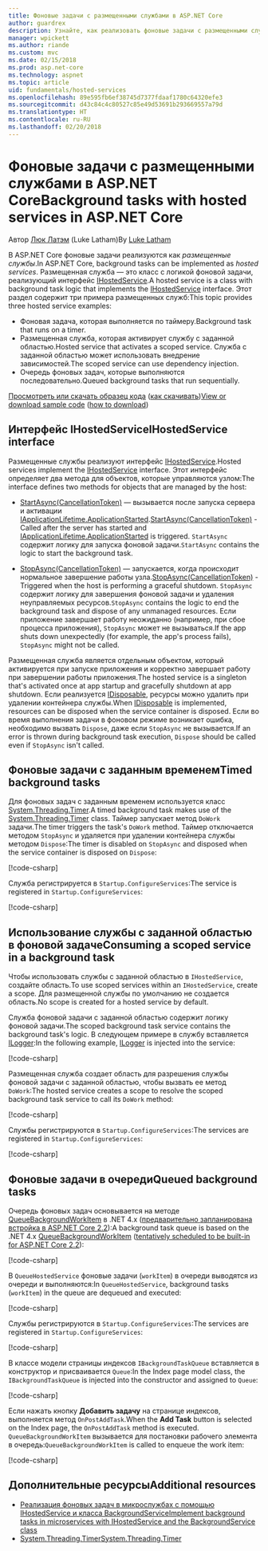 ```yaml
---
title: Фоновые задачи с размещенными службами в ASP.NET Core
author: guardrex
description: Узнайте, как реализовать фоновые задачи с размещенными службами в ASP.NET Core.
manager: wpickett
ms.author: riande
ms.custom: mvc
ms.date: 02/15/2018
ms.prod: asp.net-core
ms.technology: aspnet
ms.topic: article
uid: fundamentals/hosted-services
ms.openlocfilehash: 89e595fb6ef38745d7377fdaaf1780c64320efe3
ms.sourcegitcommit: d43c84c4c80527c85e49d53691b293669557a79d
ms.translationtype: HT
ms.contentlocale: ru-RU
ms.lasthandoff: 02/20/2018
---
```

# <a name="background-tasks-with-hosted-services-in-aspnet-core"></a><span data-ttu-id="6610c-103">Фоновые задачи с размещенными службами в ASP.NET Core</span><span class="sxs-lookup"><span data-stu-id="6610c-103">Background tasks with hosted services in ASP.NET Core</span></span>

<span data-ttu-id="6610c-104">Автор [Люк Латэм](https://github.com/guardrex) (Luke Latham)</span><span class="sxs-lookup"><span data-stu-id="6610c-104">By [Luke Latham](https://github.com/guardrex)</span></span>

<span data-ttu-id="6610c-105">В ASP.NET Core фоновые задачи реализуются как *размещенные службы*.</span><span class="sxs-lookup"><span data-stu-id="6610c-105">In ASP.NET Core, background tasks can be implemented as *hosted services*.</span></span> <span data-ttu-id="6610c-106">Размещенная служба — это класс с логикой фоновой задачи, реализующий интерфейс [IHostedService](/dotnet/api/microsoft.extensions.hosting.ihostedservice).</span><span class="sxs-lookup"><span data-stu-id="6610c-106">A hosted service is a class with background task logic that implements the [IHostedService](/dotnet/api/microsoft.extensions.hosting.ihostedservice) interface.</span></span> <span data-ttu-id="6610c-107">Этот раздел содержит три примера размещенных служб:</span><span class="sxs-lookup"><span data-stu-id="6610c-107">This topic provides three hosted service examples:</span></span>

* <span data-ttu-id="6610c-108">Фоновая задача, которая выполняется по таймеру.</span><span class="sxs-lookup"><span data-stu-id="6610c-108">Background task that runs on a timer.</span></span>
* <span data-ttu-id="6610c-109">Размещенная служба, которая активирует службу с заданной областью.</span><span class="sxs-lookup"><span data-stu-id="6610c-109">Hosted service that activates a scoped service.</span></span> <span data-ttu-id="6610c-110">Служба с заданной областью может использовать внедрение зависимостей.</span><span class="sxs-lookup"><span data-stu-id="6610c-110">The scoped service can use dependency injection.</span></span>
* <span data-ttu-id="6610c-111">Очередь фоновых задач, которые выполняются последовательно.</span><span class="sxs-lookup"><span data-stu-id="6610c-111">Queued background tasks that run sequentially.</span></span>

<span data-ttu-id="6610c-112">[Просмотреть или скачать образец кода](https://github.com/aspnet/Docs/tree/master/aspnetcore/fundamentals/hosted-services/samples/2.x) ([как скачивать](xref:tutorials/index#how-to-download-a-sample))</span><span class="sxs-lookup"><span data-stu-id="6610c-112">[View or download sample code](https://github.com/aspnet/Docs/tree/master/aspnetcore/fundamentals/hosted-services/samples/2.x) ([how to download](xref:tutorials/index#how-to-download-a-sample))</span></span>

## <a name="ihostedservice-interface"></a><span data-ttu-id="6610c-113">Интерфейс IHostedService</span><span class="sxs-lookup"><span data-stu-id="6610c-113">IHostedService interface</span></span>

<span data-ttu-id="6610c-114">Размещенные службы реализуют интерфейс [IHostedService](/dotnet/api/microsoft.extensions.hosting.ihostedservice).</span><span class="sxs-lookup"><span data-stu-id="6610c-114">Hosted services implement the [IHostedService](/dotnet/api/microsoft.extensions.hosting.ihostedservice) interface.</span></span> <span data-ttu-id="6610c-115">Этот интерфейс определяет два метода для объектов, которые управляются узлом:</span><span class="sxs-lookup"><span data-stu-id="6610c-115">The interface defines two methods for objects that are managed by the host:</span></span>

* <span data-ttu-id="6610c-116">[StartAsync(CancellationToken)](/dotnet/api/microsoft.extensions.hosting.ihostedservice.startasync) — вызывается после запуска сервера и активации [IApplicationLifetime.ApplicationStarted](/dotnet/api/microsoft.aspnetcore.hosting.iapplicationlifetime.applicationstarted).</span><span class="sxs-lookup"><span data-stu-id="6610c-116">[StartAsync(CancellationToken)](/dotnet/api/microsoft.extensions.hosting.ihostedservice.startasync) - Called after the server has started and [IApplicationLifetime.ApplicationStarted](/dotnet/api/microsoft.aspnetcore.hosting.iapplicationlifetime.applicationstarted) is triggered.</span></span> <span data-ttu-id="6610c-117">`StartAsync` содержит логику для запуска фоновой задачи.</span><span class="sxs-lookup"><span data-stu-id="6610c-117">`StartAsync` contains the logic to start the background task.</span></span>

* <span data-ttu-id="6610c-118">[StopAsync(CancellationToken)](/dotnet/api/microsoft.extensions.hosting.ihostedservice.stopasync) — запускается, когда происходит нормальное завершение работы узла.</span><span class="sxs-lookup"><span data-stu-id="6610c-118">[StopAsync(CancellationToken)](/dotnet/api/microsoft.extensions.hosting.ihostedservice.stopasync) - Triggered when the host is performing a graceful shutdown.</span></span> <span data-ttu-id="6610c-119">`StopAsync` содержит логику для завершения фоновой задачи и удаления неуправляемых ресурсов.</span><span class="sxs-lookup"><span data-stu-id="6610c-119">`StopAsync` contains the logic to end the background task and dispose of any unmanaged resources.</span></span> <span data-ttu-id="6610c-120">Если приложение завершает работу неожиданно (например, при сбое процесса приложения), `StopAsync` может не вызываться.</span><span class="sxs-lookup"><span data-stu-id="6610c-120">If the app shuts down unexpectedly (for example, the app's process fails), `StopAsync` might not be called.</span></span>

<span data-ttu-id="6610c-121">Размещенная служба является отдельным объектом, который активируется при запуске приложения и корректно завершает работу при завершении работы приложения.</span><span class="sxs-lookup"><span data-stu-id="6610c-121">The hosted service is a singleton that's activated once at app startup and gracefully shutdown at app shutdown.</span></span> <span data-ttu-id="6610c-122">Если реализуется [IDisposable](/dotnet/api/system.idisposable), ресурсы можно удалить при удалении контейнера службы.</span><span class="sxs-lookup"><span data-stu-id="6610c-122">When [IDisposable](/dotnet/api/system.idisposable) is implemented, resources can be disposed when the service container is disposed.</span></span> <span data-ttu-id="6610c-123">Если во время выполнения задачи в фоновом режиме возникает ошибка, необходимо вызвать `Dispose`, даже если `StopAsync` не вызывается.</span><span class="sxs-lookup"><span data-stu-id="6610c-123">If an error is thrown during background task execution, `Dispose` should be called even if `StopAsync` isn't called.</span></span>

## <a name="timed-background-tasks"></a><span data-ttu-id="6610c-124">Фоновые задачи с заданным временем</span><span class="sxs-lookup"><span data-stu-id="6610c-124">Timed background tasks</span></span>

<span data-ttu-id="6610c-125">Для фоновых задач с заданным временем используется класс [System.Threading.Timer](/dotnet/api/system.threading.timer).</span><span class="sxs-lookup"><span data-stu-id="6610c-125">A timed background task makes use of the [System.Threading.Timer](/dotnet/api/system.threading.timer) class.</span></span> <span data-ttu-id="6610c-126">Таймер запускает метод `DoWork` задачи.</span><span class="sxs-lookup"><span data-stu-id="6610c-126">The timer triggers the task's `DoWork` method.</span></span> <span data-ttu-id="6610c-127">Таймер отключается методом `StopAsync` и удаляется при удалении контейнера службы методом `Dispose`:</span><span class="sxs-lookup"><span data-stu-id="6610c-127">The timer is disabled on `StopAsync` and disposed when the service container is disposed on `Dispose`:</span></span>

[!code-csharp[](hosted-services/samples/2.x/Services/TimedHostedService.cs?name=snippet1&highlight=15-16,30,37)]

<span data-ttu-id="6610c-128">Служба регистрируется в `Startup.ConfigureServices`:</span><span class="sxs-lookup"><span data-stu-id="6610c-128">The service is registered in `Startup.ConfigureServices`:</span></span>

[!code-csharp[](hosted-services/samples/2.x/Startup.cs?name=snippet1)]

## <a name="consuming-a-scoped-service-in-a-background-task"></a><span data-ttu-id="6610c-129">Использование службы с заданной областью в фоновой задаче</span><span class="sxs-lookup"><span data-stu-id="6610c-129">Consuming a scoped service in a background task</span></span>

<span data-ttu-id="6610c-130">Чтобы использовать службы с заданной областью в `IHostedService`, создайте область.</span><span class="sxs-lookup"><span data-stu-id="6610c-130">To use scoped services within an `IHostedService`, create a scope.</span></span> <span data-ttu-id="6610c-131">Для размещенной службы по умолчанию не создается область.</span><span class="sxs-lookup"><span data-stu-id="6610c-131">No scope is created for a hosted service by default.</span></span>

<span data-ttu-id="6610c-132">Служба фоновой задачи с заданной областью содержит логику фоновой задачи.</span><span class="sxs-lookup"><span data-stu-id="6610c-132">The scoped background task service contains the background task's logic.</span></span> <span data-ttu-id="6610c-133">В следующем примере в службу вставляется [ILogger](/dotnet/api/microsoft.extensions.logging.ilogger):</span><span class="sxs-lookup"><span data-stu-id="6610c-133">In the following example, [ILogger](/dotnet/api/microsoft.extensions.logging.ilogger) is injected into the service:</span></span>

[!code-csharp[](hosted-services/samples/2.x/Services/ScopedProcessingService.cs?name=snippet1)]

<span data-ttu-id="6610c-134">Размещенная служба создает область для разрешения службы фоновой задачи с заданной областью, чтобы вызвать ее метод `DoWork`:</span><span class="sxs-lookup"><span data-stu-id="6610c-134">The hosted service creates a scope to resolve the scoped background task service to call its `DoWork` method:</span></span>

[!code-csharp[](hosted-services/samples/2.x/Services/ConsumeScopedServiceHostedService.cs?name=snippet1&highlight=29-36)]

<span data-ttu-id="6610c-135">Службы регистрируются в `Startup.ConfigureServices`:</span><span class="sxs-lookup"><span data-stu-id="6610c-135">The services are registered in `Startup.ConfigureServices`:</span></span>

[!code-csharp[](hosted-services/samples/2.x/Startup.cs?name=snippet2)]

## <a name="queued-background-tasks"></a><span data-ttu-id="6610c-136">Фоновые задачи в очереди</span><span class="sxs-lookup"><span data-stu-id="6610c-136">Queued background tasks</span></span>

<span data-ttu-id="6610c-137">Очередь фоновых задач основывается на методе [QueueBackgroundWorkItem](/dotnet/api/system.web.hosting.hostingenvironment.queuebackgroundworkitem) в .NET 4.x ([предварительно запланирована встройка в ASP.NET Core 2.2](https://github.com/aspnet/Hosting/issues/1280)):</span><span class="sxs-lookup"><span data-stu-id="6610c-137">A background task queue is based on the .NET 4.x [QueueBackgroundWorkItem](/dotnet/api/system.web.hosting.hostingenvironment.queuebackgroundworkitem) ([tentatively scheduled to be built-in for ASP.NET Core 2.2](https://github.com/aspnet/Hosting/issues/1280)):</span></span>

[!code-csharp[](hosted-services/samples/2.x/Services/BackgroundTaskQueue.cs?name=snippet1)]

<span data-ttu-id="6610c-138">В `QueueHostedService` фоновые задачи (`workItem`) в очереди выводятся из очереди и выполняются:</span><span class="sxs-lookup"><span data-stu-id="6610c-138">In `QueueHostedService`, background tasks (`workItem`) in the queue are dequeued and executed:</span></span>

[!code-csharp[](hosted-services/samples/2.x/Services/QueuedHostedService.cs?name=snippet1&highlight=30-31,35)]

<span data-ttu-id="6610c-139">Службы регистрируются в `Startup.ConfigureServices`:</span><span class="sxs-lookup"><span data-stu-id="6610c-139">The services are registered in `Startup.ConfigureServices`:</span></span>

[!code-csharp[](hosted-services/samples/2.x/Startup.cs?name=snippet3)]

<span data-ttu-id="6610c-140">В классе модели страницы индексов `IBackgroundTaskQueue` вставляется в конструктор и присваивается `Queue`:</span><span class="sxs-lookup"><span data-stu-id="6610c-140">In the Index page model class, the `IBackgroundTaskQueue` is injected into the constructor and assigned to `Queue`:</span></span>

[!code-csharp[](hosted-services/samples/2.x/Pages/Index.cshtml.cs?name=snippet1)]

<span data-ttu-id="6610c-141">Если нажать кнопку **Добавить задачу** на странице индексов, выполняется метод `OnPostAddTask`.</span><span class="sxs-lookup"><span data-stu-id="6610c-141">When the **Add Task** button is selected on the Index page, the `OnPostAddTask` method is executed.</span></span> <span data-ttu-id="6610c-142">`QueueBackgroundWorkItem` вызывается для постановки рабочего элемента в очередь:</span><span class="sxs-lookup"><span data-stu-id="6610c-142">`QueueBackgroundWorkItem` is called to enqueue the work item:</span></span>

[!code-csharp[](hosted-services/samples/2.x/Pages/Index.cshtml.cs?name=snippet2)]

## <a name="additional-resources"></a><span data-ttu-id="6610c-143">Дополнительные ресурсы</span><span class="sxs-lookup"><span data-stu-id="6610c-143">Additional resources</span></span>

* [<span data-ttu-id="6610c-144">Реализация фоновых задач в микрослужбах с помощью IHostedService и класса BackgroundService</span><span class="sxs-lookup"><span data-stu-id="6610c-144">Implement background tasks in microservices with IHostedService and the BackgroundService class</span></span>](/dotnet/standard/microservices-architecture/multi-container-microservice-net-applications/background-tasks-with-ihostedservice)
* [<span data-ttu-id="6610c-145">System.Threading.Timer</span><span class="sxs-lookup"><span data-stu-id="6610c-145">System.Threading.Timer</span></span>](/dotnet/api/system.threading.timer)
